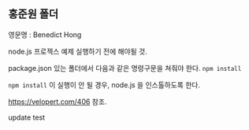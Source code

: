 ## 홍준원 폴더
영문명 : Benedict Hong

node.js 프로젝스 예제 실행하기 전에 해야될 것.

package.json 있는 폴더에서 다음과 같은 명령구문을 쳐줘야 한다.
`npm install`

`npm install` 이 실행이 안 될 경우, node.js 을 인스톨하도록 한다.

https://velopert.com/406 참조.

update test